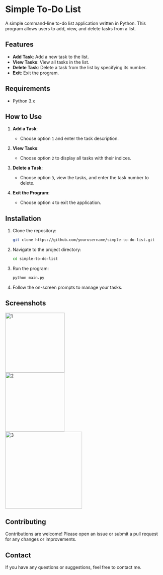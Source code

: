 # Simple To-Do List

A simple command-line to-do list application written in Python. This program allows users to add, view, and delete tasks from a list.

## Features

- **Add Task**: Add a new task to the list.
- **View Tasks**: View all tasks in the list.
- **Delete Task**: Delete a task from the list by specifying its number.
- **Exit**: Exit the program.

## Requirements

- Python 3.x

## How to Use

1. **Add a Task**:
    - Choose option `1` and enter the task description.

2. **View Tasks**:
    - Choose option `2` to display all tasks with their indices.

3. **Delete a Task**:
    - Choose option `3`, view the tasks, and enter the task number to delete.

4. **Exit the Program**:
    - Choose option `4` to exit the application.

## Installation

1. Clone the repository:
    ```bash
    git clone https://github.com/yourusername/simple-to-do-list.git
    ```
2. Navigate to the project directory:
    ```bash
    cd simple-to-do-list
    ```
3. Run the program:
    ```bash
    python main.py
    ```
4. Follow the on-screen prompts to manage your tasks.

## Screenshots

<img width="189" alt="1" src="https://github.com/user-attachments/assets/de4271fe-d82c-4efa-8dc3-55a457125adf"> <br>
<img width="188" alt="2" src="https://github.com/user-attachments/assets/a51d9310-188a-464d-801d-2ee58011117d"> <br>
<img width="244" alt="3" src="https://github.com/user-attachments/assets/20e8dacf-09e5-471d-830f-cf7c2d9dca85"> <br>

## Contributing

Contributions are welcome! Please open an issue or submit a pull request for any changes or improvements.

## Contact

If you have any questions or suggestions, feel free to contact me.
